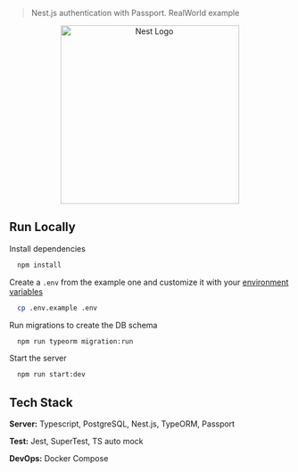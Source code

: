 > Nest.js authentication with Passport. RealWorld example

<p align="center">
  <a href="http://nestjs.com/" target="blank"><img src="https://nestjs.com/img/logo_text.svg" width="320" alt="Nest Logo" /></a>
</p>

## Run Locally

Install dependencies

```bash
  npm install
```

Create a `.env` from the example one and customize it with your [environment variables](#environment-variables)

```bash
  cp .env.example .env
```
Run migrations to create the DB schema

```bash
  npm run typeorm migration:run
```

Start the server

```bash
  npm run start:dev
```

## Tech Stack

**Server:** Typescript, PostgreSQL, Nest.js, TypeORM, Passport

**Test:** Jest, SuperTest, TS auto mock

**DevOps:** Docker Compose
